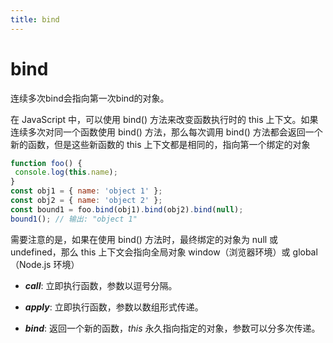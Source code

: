 ```yaml
---
title: bind
---
```

# bind

连续多次bind会指向第一次bind的对象。

在 JavaScript 中，可以使用 bind() 方法来改变函数执行时的 this 上下文。如果连续多次对同一个函数使用 bind() 方法，那么每次调用 bind() 方法都会返回一个新的函数，但是这些新函数的 this 上下文都是相同的，指向第一个绑定的对象

```js
function foo() {
 console.log(this.name);
}
const obj1 = { name: 'object 1' };
const obj2 = { name: 'object 2' };
const bound1 = foo.bind(obj1).bind(obj2).bind(null);
bound1(); // 输出: "object 1"
```

需要注意的是，如果在使用 bind() 方法时，最终绑定的对象为 null 或 undefined，那么 this 上下文会指向全局对象 window（浏览器环境）或 global（Node.js 环境）

- **_call_**: 立即执行函数，参数以逗号分隔。
    
- **_apply_**: 立即执行函数，参数以数组形式传递。
    
- **_bind_**: 返回一个新的函数，_this_ 永久指向指定的对象，参数可以分多次传递。